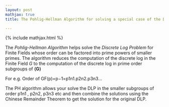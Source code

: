 ```yaml
---
layout: post
mathjax: true
title: The Pohlig-Hellman Algorithm for solving a special case of the Discrete Log Problem

---
```


{% include mathjax.html %}

The *Pohlig-Hellman Algorithm* helps solve the *Discrete Log Problem* for Finite Fields whose order can be factored into prime powers of smaller primes. The algorithm reduces the computation of the discrete log in the Finite Field $G$ to the computation of the discrete log in prime order subgroups of **⟨G⟩**

For e.g. Order of GF(p)=p−1=p1n1.p2n2.p3n3…

The PH algorithm allows your solve the DLP in the smaller subgroups of order p1n1
, p2n2, p3n3 etc and then combine the solutions using the Chinese Remainder Theorem to get the solution for the original DLP.
